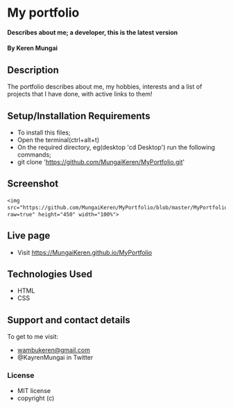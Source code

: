 # My portfolio
#### Describes about me; a developer, this is the latest version
#### By Keren Mungai
## Description
The portfolio describes about me, my hobbies, interests and a list of projects that I have done, with active links to them!
## Setup/Installation Requirements
* To install this files;
* Open the terminal(ctrl+alt+t) 
* On the required directory, eg(desktop 'cd Desktop') run the following commands;
* git clone 'https://github.com/MungaiKeren/MyPortfolio.git'
## Screenshot
    <img src="https://github.com/MungaiKeren/MyPortfolio/blob/master/MyPortfolioscreenshot.png?raw=true" height="450" width="100%">
## Live page
* Visit https://MungaiKeren.github.io/MyPortfolio
## Technologies Used
* HTML
* CSS
## Support and contact details
To get to me visit:
* wambukeren@gmail.com
* @KayrenMungai in Twitter
### License
* MIT license 
* copyright (c)